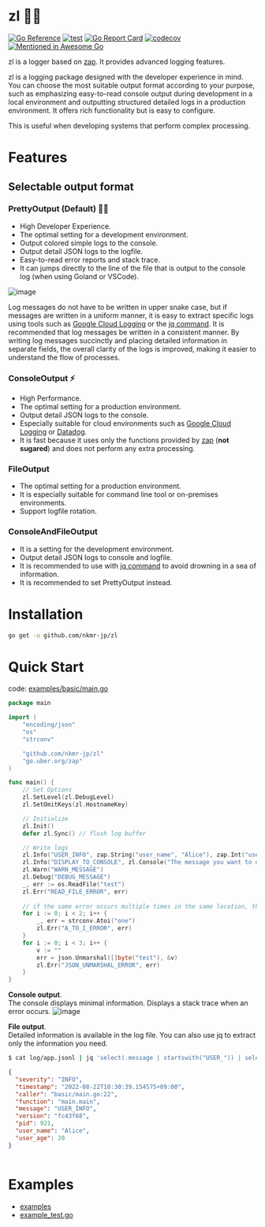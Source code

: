 # zl :technologist:
[![Go Reference](https://pkg.go.dev/badge/github.com/nkmr-jp/zl.svg)](https://pkg.go.dev/github.com/nkmr-jp/zl)
[![test](https://github.com/nkmr-jp/zl/actions/workflows/test.yml/badge.svg)](https://github.com/nkmr-jp/zl/actions/workflows/test.yml)
[![Go Report Card](https://goreportcard.com/badge/github.com/nkmr-jp/zl)](https://goreportcard.com/report/github.com/nkmr-jp/zl)
[![codecov](https://codecov.io/gh/nkmr-jp/zl/branch/main/graph/badge.svg?token=2Z6M2JYT17)](https://codecov.io/gh/nkmr-jp/zl)
[![Mentioned in Awesome Go](https://awesome.re/mentioned-badge.svg)](https://github.com/avelino/awesome-go)

zl is a logger based on [zap](https://github.com/uber-go/zap). It provides advanced logging features.

zl is a logging package designed with the developer experience in mind.
You can choose the most suitable output format according to your purpose, such as emphasizing easy-to-read console output during development in a local environment and outputting structured detailed logs in a production environment.
It offers rich functionality but is easy to configure.

This is useful when developing systems that perform complex processing.

# Features
## Selectable output format
### PrettyOutput (Default) :technologist: 
- High Developer Experience.
- The optimal setting for a development environment.
- Output colored simple logs to the console.
- Output detail JSON logs to the logfile.
- Easy-to-read error reports and stack trace.
- It can jumps directly to the line of the file that is output to the console log (when using Goland or VSCode).

![image](https://user-images.githubusercontent.com/8490118/185822142-4667200b-8087-49f0-9e41-68ebb1731985.png)

Log messages do not have to be written in upper snake case, 
but if messages are written in a uniform manner, 
it is easy to extract specific logs using tools such as [Google Cloud Logging](https://cloud.google.com/logging) or the [jq command](https://stedolan.github.io/jq/).
It is recommended that log messages be written in a consistent manner.
By writing log messages succinctly and placing detailed information in separate fields, 
the overall clarity of the logs is improved, making it easier to understand the flow of processes.

### ConsoleOutput :zap:
- High Performance.
- The optimal setting for a production environment.
- Output detail JSON logs to the console.
- Especially suitable for cloud environments such as [Google Cloud Logging](https://cloud.google.com/logging) or [Datadog](https://www.datadoghq.com/).
- It is fast because it uses only the functions provided by [zap](https://github.com/uber-go/zap#performance) (**not sugared**) and does not perform any extra processing.

### FileOutput
- The optimal setting for a production environment.
- It is especially suitable for command line tool or on-premises environments.
- Support logfile rotation.

### ConsoleAndFileOutput
- It is a setting for the development environment.
- Output detail JSON logs to console and logfile.
- It is recommended to use with [jq command](https://stedolan.github.io/jq/) to avoid drowning in a sea of information.
- It is recommended to set PrettyOutput instead.


# Installation

```sh
go get -u github.com/nkmr-jp/zl
```

# Quick Start

code: [examples/basic/main.go](examples/basic/main.go)
```go
package main

import (
	"encoding/json"
	"os"
	"strconv"

	"github.com/nkmr-jp/zl"
	"go.uber.org/zap"
)

func main() {
	// Set Options
	zl.SetLevel(zl.DebugLevel)
	zl.SetOmitKeys(zl.HostnameKey)

	// Initialize
	zl.Init()
	defer zl.Sync() // flush log buffer

	// Write logs
	zl.Info("USER_INFO", zap.String("user_name", "Alice"), zap.Int("user_age", 20)) // can use zap fields.
	zl.Info("DISPLAY_TO_CONSOLE", zl.Console("The message you want to display to console"))
	zl.Warn("WARN_MESSAGE")
	zl.Debug("DEBUG_MESSAGE")
	_, err := os.ReadFile("test")
	zl.Err("READ_FILE_ERROR", err)
	
	// if the same error occurs multiple times in the same location, the error report will show them all together.
	for i := 0; i < 2; i++ {
		_, err = strconv.Atoi("one")
		zl.Err("A_TO_I_ERROR", err)
	}
	for i := 0; i < 3; i++ {
		v := ""
		err = json.Unmarshal([]byte("test"), &v)
		zl.Err("JSON_UNMARSHAL_ERROR", err)
	}
}
```

**Console output**. <br>
The console displays minimal information. Displays a stack trace when an error occurs.
![image](https://user-images.githubusercontent.com/8490118/185822142-4667200b-8087-49f0-9e41-68ebb1731985.png)

**File output**. <br>
Detailed information is available in the log file. You can also use jq to extract only the information you need.
```sh
$ cat log/app.jsonl | jq 'select(.message | startswith("USER_")) | select(.pid==921)'
```
```json
{
  "severity": "INFO",
  "timestamp": "2022-08-22T10:30:39.154575+09:00",
  "caller": "basic/main.go:22",
  "function": "main.main",
  "message": "USER_INFO",
  "version": "fc43f68",
  "pid": 921,
  "user_name": "Alice",
  "user_age": 20
}
   
```

# Examples
- [examples](examples)
- [example_test.go](example_test.go)

